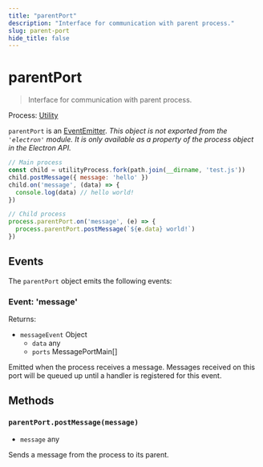 ```yaml
---
title: "parentPort"
description: "Interface for communication with parent process."
slug: parent-port
hide_title: false
---
```


# parentPort

> Interface for communication with parent process.

Process: [Utility](latest/glossary.md#utility-process)

`parentPort` is an [EventEmitter][event-emitter].
_This object is not exported from the `'electron'` module. It is only available as a property of the process object in the Electron API._

```js
// Main process
const child = utilityProcess.fork(path.join(__dirname, 'test.js'))
child.postMessage({ message: 'hello' })
child.on('message', (data) => {
  console.log(data) // hello world!
})

// Child process
process.parentPort.on('message', (e) => {
  process.parentPort.postMessage(`${e.data} world!`)
})
```

## Events

The `parentPort` object emits the following events:

### Event: 'message'

Returns:

* `messageEvent` Object
  * `data` any
  * `ports` MessagePortMain[]

Emitted when the process receives a message. Messages received on
this port will be queued up until a handler is registered for this
event.

## Methods

### `parentPort.postMessage(message)`

* `message` any

Sends a message from the process to its parent.

[event-emitter]: https://nodejs.org/api/events.html#events_class_eventemitter
